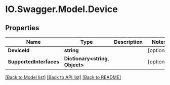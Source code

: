 # IO.Swagger.Model.Device
## Properties

Name | Type | Description | Notes
------------ | ------------- | ------------- | -------------
**DeviceId** | **string** |  | [optional] 
**SupportedInterfaces** | **Dictionary&lt;string, Object&gt;** |  | [optional] 

[[Back to Model list]](../README.md#documentation-for-models) [[Back to API list]](../README.md#documentation-for-api-endpoints) [[Back to README]](../README.md)

